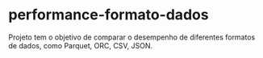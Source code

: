 # performance-formato-dados
Projeto tem o objetivo de comparar o desempenho de diferentes formatos de dados, como Parquet, ORC, CSV, JSON.
